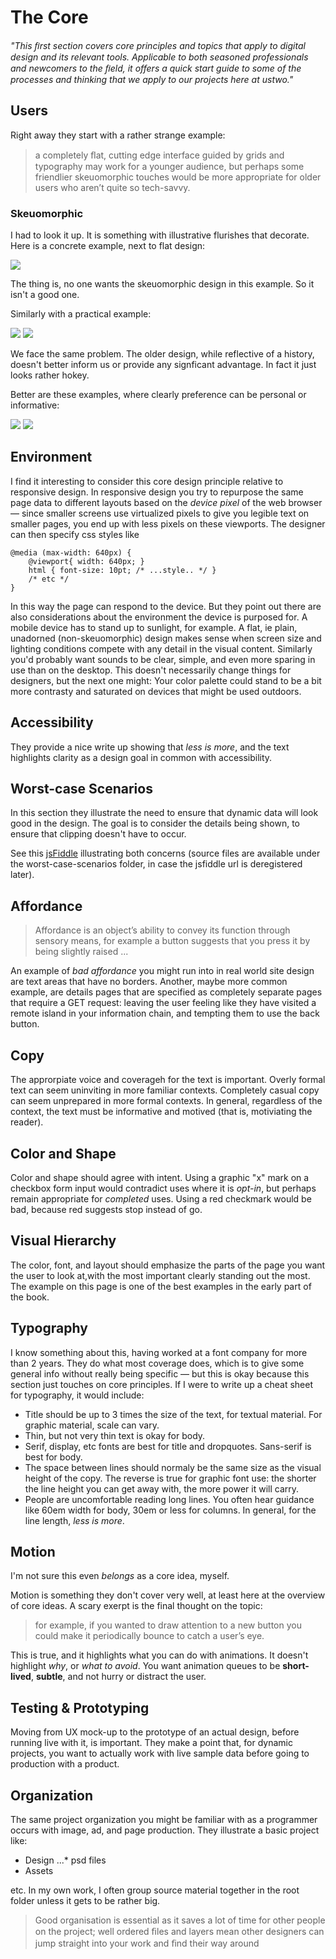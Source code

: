 # The Core

_"This ﬁrst section covers core principles and topics that apply to digital design and its relevant tools. Applicable to both seasoned professionals and newcomers to the ﬁeld, it offers a quick start guide to some of the processes and thinking that we apply to our projects here at ustwo."_

## Users

Right away they start with a rather strange example:

> a completely ﬂat, cutting edge interface guided by grids and typography may work for a younger audience, but perhaps some friendlier skeuomorphic touches would be more appropriate for older users who aren’t quite so tech-savvy.

### Skeuomorphic

I had to look it up. It is something with illustrative flurishes that decorate. Here is a concrete example, next to flat design:

![](https://www.pulldigital.com/getmedia/8d04e286-dac3-4c52-bbd1-5677319ff575/calendar.jpg)

The thing is, no one wants the skeuomorphic design in this example. So it isn't a good one.

Similarly with a practical example:

![](http://www.eightytwenty.ie/blog/wp-content/uploads/2013/09/skeuomorphic-11.jpg)
![](https://axc3670.files.wordpress.com/2014/05/calculator.png)

We face the same problem. The older design, while reflective of a history, doesn't better inform us or provide any signficant advantage. In fact it just looks rather hokey.

Better are these examples, where clearly preference can be personal or informative:

![](http://www.jacksonwynne.com/2015/wp-content/uploads/2013/02/skeumorphism-iphone-lumia-flat-design.jpg)
![](http://www.forward.ph/blog/wp-content/uploads/2013/07/Skeuomorphism-or-Flat-Design-Forward-Solutions.png)

## Environment

I find it interesting to consider this core design principle relative to responsive design. In responsive design you try to repurpose the same page data to different layouts based on the _device pixel_ of the web browser — since smaller screens use virtualized pixels to give you legible text on smaller pages, you end up with less pixels on these viewports. The designer can then specify css styles like

    @media (max-width: 640px) { 
        @viewport{ width: 640px; } 
        html { font-size: 10pt; /* ...style.. */ }
        /* etc */ 
    }

In this way the page can respond to the device. But they point out there are also considerations about the environment the device is purposed for. A mobile device has to stand up to sunlight, for example. A flat, ie plain, unadorned (non-skeuomorphic) design makes sense when screen size and lighting conditions compete with any detail in the visual content. Similarly you'd probably want sounds to be clear, simple, and even more sparing in use than on the desktop. This doesn't necessarily change things for designers, but the next one might: Your color palette could stand to be a bit more contrasty and saturated on devices that might be used outdoors.

## Accessibility

They provide a nice write up showing that _less is more_, and the text highlights clarity as a design goal in common with accessibility.

## Worst-case Scenarios

In this section they illustrate the need to ensure that dynamic data will look good in the design. The goal is to consider the details being shown, to ensure that clipping doesn't have to occur.

See this [jsFiddle](https://fiddle.jshell.net/w07ww20q/1/) illustrating both concerns (source files are available under the worst-case-scenarios folder, in case the jsfiddle url is deregistered later).

## Affordance

> Affordance is an object’s ability to convey its function through sensory means, for example a button suggests that you press it by being slightly raised ...

An example of _bad affordance_ you might run into in real world site design are text areas that have no borders. Another, maybe more common example, are details pages that are specified as completely separate pages that require a GET request: leaving the user feeling like they have visited a remote island in your information chain, and tempting them to use the back button.

## Copy

The approrpiate voice and coverageh for the text is important. Overly formal text can seem uninviting in more familiar contexts. Completely casual copy can seem unprepared in more formal contexts. In general, regardless of the context, the text must be informative and motived (that is, motiviating the reader).

## Color and Shape

Color and shape should agree with intent. Using a graphic "x" mark on a checkbox form input would contradict uses where it is _opt-in_, but perhaps remain appropriate for _completed_ uses. Using a red checkmark would be bad, because red suggests stop instead of go.

## Visual Hierarchy

The color, font, and layout should emphasize the parts of the page you want the user to look at,with the most important clearly standing out the most. The example on this page is one of the best examples in the early part of the book.

## Typography

I know something about this, having worked at a font company for more than 2 years. They do what most coverage does, which is to give some general info without really being specific — but this is okay because this section just touches on core principles. If I were to write up a cheat sheet for typography, it would include:

* Title should be up to 3 times the size of the text, for textual material. For graphic material, scale can vary.
* Thin, but not very thin text is okay for body.
* Serif, display, etc fonts are best for title and dropquotes. Sans-serif is best for body.
* The space between lines should normaly be the same size as the visual height of the copy. The reverse is true for graphic font use: the shorter the line height you can get away with, the more power it will carry.
* People are uncomfortable reading long lines. You often hear guidance like 60em width for body, 30em or less for columns. In general, for the line length, _less is more_.

## Motion

I'm not sure this even _belongs_ as a core idea, myself.

Motion is something they don't cover very well, at least here at the overview of core ideas. A scary exerpt is the final thought on the topic:

>  for example, if you wanted to draw attention to a new button you could make it periodically bounce to catch a user’s eye.

This is true, and it highlights what you can do with animations. It doesn't highlight _why_, or _what to avoid_. You want animation queues to be **short-lived**, **subtle**, and not hurry or distract the user.

## Testing & Prototyping

Moving from UX mock-up to the prototype of an actual design, before running live with it, is important. They make a point that, for dynamic projects, you want to actually work with live sample data before going to production with a product.

## Organization

The same project organization you might be familiar with as a programmer occurs with image, ad, and page production. They illustrate a basic project like:

* Design
...* psd files
* Assets

etc. In my own work, I often group source material together in the root folder unless it gets to be rather big.

> Good organisation is essential as it saves a lot of time for other people on the project; well ordered ﬁles and layers mean other designers can jump straight into your work and ﬁnd their way around
